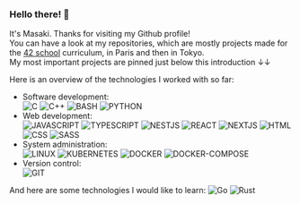 ### Hello there! 👋
It's Masaki.
Thanks for visiting my Github profile!  
You can have a look at my repositories, which are mostly projects made for the [42 school](https://42.fr/en/homepage/) curriculum, in Paris and then in Tokyo.  
My most important projects are pinned just below this introduction ↓↓  

Here is an overview of the technologies I worked with so far:  
- Software development:  
![C](https://img.shields.io/badge/C-00599C?style=for-the-badge&logo=c&logoColor=white)
![C++](https://img.shields.io/badge/C%2B%2B-00599C?style=for-the-badge&logo=c%2B%2B&logoColor=white)
![BASH](https://img.shields.io/badge/Bash-4EAA25?style=for-the-badge&logo=gnu-bash&logoColor=FFFFFF)
![PYTHON](https://img.shields.io/badge/Python-3776AB?style=for-the-badge&logo=python&logoColor=white)
- Web development:  
![JAVASCRIPT](https://img.shields.io/badge/JAVASCRIPT-F5DB18?style=for-the-badge&logo=javascript&logoColor=white)
![TYPESCRIPT](https://img.shields.io/badge/TYPESCRIPT-007ACC?style=for-the-badge&logo=typescript&logoColor=white)
![NESTJS](https://img.shields.io/badge/NESTJS-CC013A?style=for-the-badge&logo=nestjs&logoColor=white)
![REACT](https://img.shields.io/badge/REACT-61DAFB?style=for-the-badge&logo=react&logoColor=white)
![NEXTJS](https://img.shields.io/badge/-NextJS-black?style=for-the-badge&logo=Next.Js&logoColor=white)
![HTML](https://img.shields.io/badge/HTML5-E34F26?style=for-the-badge&logo=html5&logoColor=white)
![CSS](https://img.shields.io/badge/CSS3-1572B6?style=for-the-badge&logo=css3&logoColor=white)
![SASS](https://img.shields.io/badge/SASS-CC6699?style=for-the-badge&logo=sass&logoColor=white)
- System administration:  
![LINUX](https://img.shields.io/badge/Linux-FCC624?style=for-the-badge&logo=linux&logoColor=000000)
![KUBERNETES](https://img.shields.io/badge/-Kubernetes-grey?style=for-the-badge&logo=Kubernetes&logoColor=white)
![DOCKER](https://img.shields.io/badge/DOCKER-0DB7ED?style=for-the-badge&logo=docker&logoColor=white)
![DOCKER-COMPOSE](https://img.shields.io/badge/Docker_Compose-2496ED?style=for-the-badge&logo=docker&logoColor=white)
- Version control:  
![GIT](https://img.shields.io/badge/-Git-red?style=for-the-badge&logo=Git&logoColor=white)

And here are some technologies I would like to learn:
![Go](https://img.shields.io/badge/Go-00ADD8?style=for-the-badge&logo=go&logoColor=white)
![Rust](https://img.shields.io/badge/Rust-000000?style=for-the-badge&logo=rust&logoColor=white)

<!--
**masakiva/masakiva** is a ✨ _special_ ✨ repository because its `README.md` (this file) appears on your GitHub profile.

Here are some ideas to get you started:

- 🔭 I’m currently working on ...
- 🌱 I’m currently learning ...
- 👯 I’m looking to collaborate on ...
- 🤔 I’m looking for help with ...
- 💬 Ask me about ...
- 📫 How to reach me: ...
- 😄 Pronouns: ...
- ⚡ Fun fact: ...
-->
